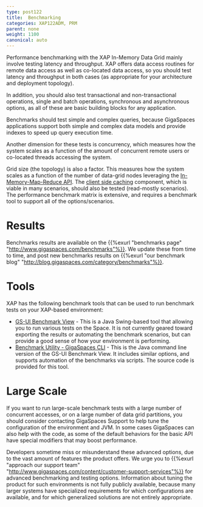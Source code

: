 ```yaml
---
type: post122
title:  Benchmarking
categories: XAP122ADM, PRM
parent: none
weight: 1100
canonical: auto
---
```



Performance benchmarking with the XAP In-Memory Data Grid mainly involve testing latency and throughput. XAP offers data access routines for remote data access as well as co-located data access, so you should test latency and throughput in both cases (as appropriate for your architecture and deployment topology).

In addition, you should also test transactional and non-transactional operations, single and batch operations, synchronous and asynchronous options, as all of these are basic building blocks for any application.

Benchmarks should test simple and complex queries, because GigaSpaces applications support both simple and complex data models and provide indexes to speed up query execution time.

Another dimension for these tests is concurrency, which measures how the system scales as a function of the amount of concurrent remote users or co-located threads accessing the system.

Grid size (the topology) is also a factor. This measures how the system scales as a function of the number of data-grid nodes leveraging the [In-Memory-Map-Reduce API]({{%currentjavaurl%}}/task-execution-over-the-space.html). The [client side caching]({{%currentjavaurl%}}/client-side-caching.html) component, which is viable in many scenarios, should also be tested (read-mostly scenarios). The performance benchmark matrix is extensive, and requires a benchmark tool to support all of the options/scenarios.

# Results

Benchmarks results are available on the {{%exurl "benchmarks page" "http://www.gigaspaces.com/benchmarks"%}}. We update these from time to time, and post new benchmarks results on {{%exurl "our benchmark blog" "http://blog.gigaspaces.com/category/benchmarks"%}}.

# Tools

XAP has the following benchmark tools that can be used to run benchmark tests on your XAP-based environment:

- [GS-UI Benchmark View](./benchmark-browser.html) - This is a Java Swing-based tool that allowing you to run various tests on the Space. It is not currently geared toward exporting the results or automating the benchmark scenarios, but can provide a good sense of how your environment is performing.
- [Benchmark Utility - GigaSpaces CLI](./benchmark-utility-cli.html) - This is the Java command line version of the GS-UI Benchmark View. It includes similar options, and supports automation of the benchmarks via scripts. The source code is provided for this tool.

# Large Scale

If you want to run large-scale benchmark tests with a large number of concurrent accesses, or on a large number of data grid partitions, you should consider contacting GigaSpaces Support to help tune the configuration of the environment and JVM. In some cases GigaSpaces can also help with the code, as some of the default behaviors for the basic API have special modifiers that may boost performance.

Developers sometime miss or misunderstand these advanced options, due to the vast amount of features the product offers. We urge you to {{%exurl "approach our support team" "http://www.gigaspaces.com/content/customer-support-services"%}} for advanced benchmarking and testing options. Information about tuning the product for such environments is not fully publicly available, because many larger systems have specialized requirements for which configurations are available, and for which generalized solutions are not entirely appropriate.


